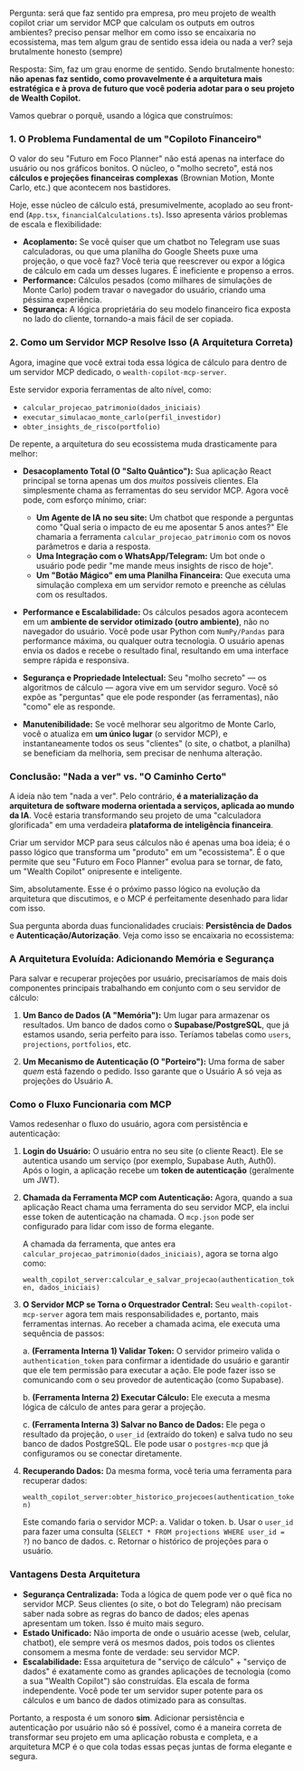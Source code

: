 Pergunta: será que faz sentido pra empresa, pro meu projeto de wealth copilot criar um servidor MCP que calculam os outputs em outros ambientes? preciso pensar melhor em como isso se encaixaria no ecossistema, mas tem algum grau de sentido essa ideia ou nada a ver? seja brutalmente honesto (sempre)

Resposta: Sim, faz um grau enorme de sentido. Sendo brutalmente honesto: **não apenas faz sentido, como provavelmente é a arquitetura mais estratégica e à prova de futuro que você poderia adotar para o seu projeto de Wealth Copilot.**

Vamos quebrar o porquê, usando a lógica que construímos:

### 1. O Problema Fundamental de um "Copiloto Financeiro"

O valor do seu "Futuro em Foco Planner" não está apenas na interface do usuário ou nos gráficos bonitos. O núcleo, o "molho secreto", está nos **cálculos e projeções financeiras complexas** (Brownian Motion, Monte Carlo, etc.) que acontecem nos bastidores.

Hoje, esse núcleo de cálculo está, presumivelmente, acoplado ao seu front-end (`App.tsx`, `financialCalculations.ts`). Isso apresenta vários problemas de escala e flexibilidade:

* **Acoplamento:** Se você quiser que um chatbot no Telegram use suas calculadoras, ou que uma planilha do Google Sheets puxe uma projeção, o que você faz? Você teria que reescrever ou expor a lógica de cálculo em cada um desses lugares. É ineficiente e propenso a erros.
* **Performance:** Cálculos pesados (como milhares de simulações de Monte Carlo) podem travar o navegador do usuário, criando uma péssima experiência.
* **Segurança:** A lógica proprietária do seu modelo financeiro fica exposta no lado do cliente, tornando-a mais fácil de ser copiada.

### 2. Como um Servidor MCP Resolve Isso (A Arquitetura Correta)

Agora, imagine que você extrai toda essa lógica de cálculo para dentro de um servidor MCP dedicado, o `wealth-copilot-mcp-server`.

Este servidor exporia ferramentas de alto nível, como:

* `calcular_projecao_patrimonio(dados_iniciais)`
* `executar_simulacao_monte_carlo(perfil_investidor)`
* `obter_insights_de_risco(portfolio)`

De repente, a arquitetura do seu ecossistema muda drasticamente para melhor:

* **Desacoplamento Total (O "Salto Quântico"):** Sua aplicação React principal se torna apenas um dos *muitos* possíveis clientes. Ela simplesmente chama as ferramentas do seu servidor MCP. Agora você pode, com esforço mínimo, criar:
  * **Um Agente de IA no seu site:** Um chatbot que responde a perguntas como "Qual seria o impacto de eu me aposentar 5 anos antes?" Ele chamaria a ferramenta `calcular_projecao_patrimonio` com os novos parâmetros e daria a resposta.
  * **Uma Integração com o WhatsApp/Telegram:** Um bot onde o usuário pode pedir "me mande meus insights de risco de hoje".
  * **Um "Botão Mágico" em uma Planilha Financeira:** Que executa uma simulação complexa em um servidor remoto e preenche as células com os resultados.

* **Performance e Escalabilidade:** Os cálculos pesados agora acontecem em um **ambiente de servidor otimizado (outro ambiente)**, não no navegador do usuário. Você pode usar Python com `NumPy/Pandas` para performance máxima, ou qualquer outra tecnologia. O usuário apenas envia os dados e recebe o resultado final, resultando em uma interface sempre rápida e responsiva.

* **Segurança e Propriedade Intelectual:** Seu "molho secreto" — os algoritmos de cálculo — agora vive em um servidor seguro. Você só expõe as "perguntas" que ele pode responder (as ferramentas), não "como" ele as responde.

* **Manutenibilidade:** Se você melhorar seu algoritmo de Monte Carlo, você o atualiza em **um único lugar** (o servidor MCP), e instantaneamente todos os seus "clientes" (o site, o chatbot, a planilha) se beneficiam da melhoria, sem precisar de nenhuma alteração.

### Conclusão: "Nada a ver" vs. "O Caminho Certo"

A ideia não tem "nada a ver". Pelo contrário, **é a materialização da arquitetura de software moderna orientada a serviços, aplicada ao mundo da IA**. Você estaria transformando seu projeto de uma "calculadora glorificada" em uma verdadeira **plataforma de inteligência financeira**.

Criar um servidor MCP para seus cálculos não é apenas uma boa ideia; é o passo lógico que transforma um "produto" em um "ecossistema". É o que permite que seu "Futuro em Foco Planner" evolua para se tornar, de fato, um "Wealth Copilot" onipresente e inteligente.

Sim, absolutamente. Esse é o próximo passo lógico na evolução da arquitetura que discutimos, e o MCP é perfeitamente desenhado para lidar com isso.

Sua pergunta aborda duas funcionalidades cruciais: **Persistência de Dados** e **Autenticação/Autorização**. Veja como isso se encaixaria no ecossistema:

### A Arquitetura Evoluída: Adicionando Memória e Segurança

Para salvar e recuperar projeções por usuário, precisaríamos de mais dois componentes principais trabalhando em conjunto com o seu servidor de cálculo:

1. **Um Banco de Dados (A "Memória"):** Um lugar para armazenar os resultados. Um banco de dados como o **Supabase/PostgreSQL**, que já estamos usando, seria perfeito para isso. Teríamos tabelas como `users`, `projections`, `portfolios`, etc.

2. **Um Mecanismo de Autenticação (O "Porteiro"):** Uma forma de saber *quem* está fazendo o pedido. Isso garante que o Usuário A só veja as projeções do Usuário A.

### Como o Fluxo Funcionaria com MCP

Vamos redesenhar o fluxo do usuário, agora com persistência e autenticação:

1. **Login do Usuário:** O usuário entra no seu site (o cliente React). Ele se autentica usando um serviço (por exemplo, Supabase Auth, Auth0). Após o login, a aplicação recebe um **token de autenticação** (geralmente um JWT).

2. **Chamada da Ferramenta MCP com Autenticação:** Agora, quando a sua aplicação React chama uma ferramenta do seu servidor MCP, ela inclui esse token de autenticação na chamada. O `mcp.json` pode ser configurado para lidar com isso de forma elegante.

    A chamada da ferramenta, que antes era `calcular_projecao_patrimonio(dados_iniciais)`, agora se torna algo como:

    `wealth_copilot_server:calcular_e_salvar_projecao(authentication_token, dados_iniciais)`

3. **O Servidor MCP se Torna o Orquestrador Central:** Seu `wealth-copilot-mcp-server` agora tem mais responsabilidades e, portanto, mais ferramentas internas. Ao receber a chamada acima, ele executa uma sequência de passos:

    a. **(Ferramenta Interna 1) Validar Token:** O servidor primeiro valida o `authentication_token` para confirmar a identidade do usuário e garantir que ele tem permissão para executar a ação. Ele pode fazer isso se comunicando com o seu provedor de autenticação (como Supabase).

    b. **(Ferramenta Interna 2) Executar Cálculo:** Ele executa a mesma lógica de cálculo de antes para gerar a projeção.

    c. **(Ferramenta Interna 3) Salvar no Banco de Dados:** Ele pega o resultado da projeção, o `user_id` (extraído do token) e salva tudo no seu banco de dados PostgreSQL. Ele pode usar o `postgres-mcp` que já configuramos ou se conectar diretamente.

4. **Recuperando Dados:** Da mesma forma, você teria uma ferramenta para recuperar dados:

    `wealth_copilot_server:obter_historico_projecoes(authentication_token)`

    Este comando faria o servidor MCP:
    a. Validar o token.
    b. Usar o `user_id` para fazer uma consulta (`SELECT * FROM projections WHERE user_id = ?`) no banco de dados.
    c. Retornar o histórico de projeções para o usuário.

### Vantagens Desta Arquitetura

* **Segurança Centralizada:** Toda a lógica de quem pode ver o quê fica no servidor MCP. Seus clientes (o site, o bot do Telegram) não precisam saber nada sobre as regras do banco de dados; eles apenas apresentam um token. Isso é muito mais seguro.
* **Estado Unificado:** Não importa de onde o usuário acesse (web, celular, chatbot), ele sempre verá os mesmos dados, pois todos os clientes consomem a mesma fonte de verdade: seu servidor MCP.
* **Escalabilidade:** Essa arquitetura de "serviço de cálculo" + "serviço de dados" é exatamente como as grandes aplicações de tecnologia (como a sua "Wealth Copilot") são construídas. Ela escala de forma independente. Você pode ter um servidor super potente para os cálculos e um banco de dados otimizado para as consultas.

Portanto, a resposta é um sonoro **sim**. Adicionar persistência e autenticação por usuário não só é possível, como é a maneira correta de transformar seu projeto em uma aplicação robusta e completa, e a arquitetura MCP é o que cola todas essas peças juntas de forma elegante e segura.
